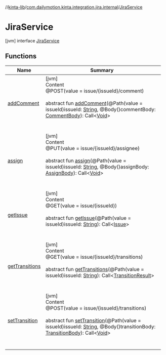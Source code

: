 //[kinta-lib](../../../index.md)/[com.dailymotion.kinta.integration.jira.internal](../index.md)/[JiraService](index.md)



# JiraService  
 [jvm] interface [JiraService](index.md)   


## Functions  
  
|  Name |  Summary | 
|---|---|
| <a name="com.dailymotion.kinta.integration.jira.internal/JiraService/addComment/#kotlin.String#com.dailymotion.kinta.integration.jira.internal.CommentBody/PointingToDeclaration/"></a>[addComment](add-comment.md)| <a name="com.dailymotion.kinta.integration.jira.internal/JiraService/addComment/#kotlin.String#com.dailymotion.kinta.integration.jira.internal.CommentBody/PointingToDeclaration/"></a>[jvm]  <br>Content  <br>@POST(value = issue/{issueId}/comment)  <br>  <br>abstract fun [addComment](add-comment.md)(@Path(value = issueId)issueId: [String](https://kotlinlang.org/api/latest/jvm/stdlib/kotlin/-string/index.html), @Body()commentBody: [CommentBody](../-comment-body/index.md)): Call<[Void](https://docs.oracle.com/javase/8/docs/api/java/lang/Void.html)>  <br><br><br>|
| <a name="com.dailymotion.kinta.integration.jira.internal/JiraService/assign/#kotlin.String#com.dailymotion.kinta.integration.jira.internal.AssignBody/PointingToDeclaration/"></a>[assign](assign.md)| <a name="com.dailymotion.kinta.integration.jira.internal/JiraService/assign/#kotlin.String#com.dailymotion.kinta.integration.jira.internal.AssignBody/PointingToDeclaration/"></a>[jvm]  <br>Content  <br>@PUT(value = issue/{issueId}/assignee)  <br>  <br>abstract fun [assign](assign.md)(@Path(value = issueId)issueId: [String](https://kotlinlang.org/api/latest/jvm/stdlib/kotlin/-string/index.html), @Body()assignBody: [AssignBody](../-assign-body/index.md)): Call<[Void](https://docs.oracle.com/javase/8/docs/api/java/lang/Void.html)>  <br><br><br>|
| <a name="com.dailymotion.kinta.integration.jira.internal/JiraService/getIssue/#kotlin.String/PointingToDeclaration/"></a>[getIssue](get-issue.md)| <a name="com.dailymotion.kinta.integration.jira.internal/JiraService/getIssue/#kotlin.String/PointingToDeclaration/"></a>[jvm]  <br>Content  <br>@GET(value = issue/{issueId})  <br>  <br>abstract fun [getIssue](get-issue.md)(@Path(value = issueId)issueId: [String](https://kotlinlang.org/api/latest/jvm/stdlib/kotlin/-string/index.html)): Call<[Issue](../-issue/index.md)>  <br><br><br>|
| <a name="com.dailymotion.kinta.integration.jira.internal/JiraService/getTransitions/#kotlin.String/PointingToDeclaration/"></a>[getTransitions](get-transitions.md)| <a name="com.dailymotion.kinta.integration.jira.internal/JiraService/getTransitions/#kotlin.String/PointingToDeclaration/"></a>[jvm]  <br>Content  <br>@GET(value = issue/{issueId}/transitions)  <br>  <br>abstract fun [getTransitions](get-transitions.md)(@Path(value = issueId)issueId: [String](https://kotlinlang.org/api/latest/jvm/stdlib/kotlin/-string/index.html)): Call<[TransitionResult](../-transition-result/index.md)>  <br><br><br>|
| <a name="com.dailymotion.kinta.integration.jira.internal/JiraService/setTransition/#kotlin.String#com.dailymotion.kinta.integration.jira.internal.TransitionBody/PointingToDeclaration/"></a>[setTransition](set-transition.md)| <a name="com.dailymotion.kinta.integration.jira.internal/JiraService/setTransition/#kotlin.String#com.dailymotion.kinta.integration.jira.internal.TransitionBody/PointingToDeclaration/"></a>[jvm]  <br>Content  <br>@POST(value = issue/{issueId}/transitions)  <br>  <br>abstract fun [setTransition](set-transition.md)(@Path(value = issueId)issueId: [String](https://kotlinlang.org/api/latest/jvm/stdlib/kotlin/-string/index.html), @Body()transitionBody: [TransitionBody](../-transition-body/index.md)): Call<[Void](https://docs.oracle.com/javase/8/docs/api/java/lang/Void.html)>  <br><br><br>|

